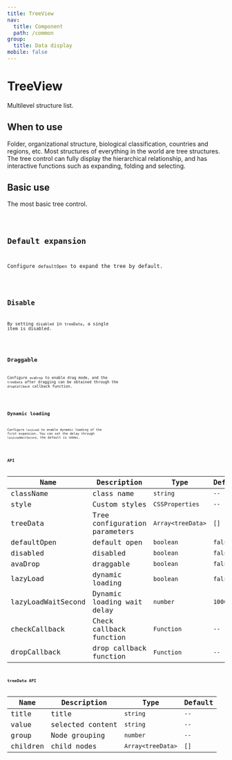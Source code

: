 ```yaml
---
title: TreeView
nav:
  title: Component
  path: /common
group:
  title: Data display
mobile: false
---
```


# TreeView

Multilevel structure list.

## When to use

Folder, organizational structure, biological classification, countries and regions, etc. Most structures of everything in the world are tree structures. The tree control can fully display the hierarchical relationship, and has interactive functions such as expanding, folding and selecting.

## Basic use

The most basic tree control.

<code src="./demos/index1.tsx"/>

## Default expansion

Configure `defaultOpen` to expand the tree by default.

<code src="./demos/index2.tsx"/>

## Disable

By setting `disabled` in `treeData`, a single item is disabled.

<code src="./demos/index3.tsx"/>

## Draggable

Configure `avaDrop` to enable drag mode, and the `treeData` after dragging can be obtained through the `dropCallback` callback function.

<code src="./demos/index4.tsx"/>

## Dynamic loading

Configure `lazyLoad` to enable dynamic loading of the first expansion. You can set the delay through `lazyLoadWaitSecond`, the default is `1000ms`.

<code src="./demos/index5.tsx"/>

## API

| Name               | Description                   | Type              | Default  |
| ------------------ | ----------------------------- | ----------------- | -------- |
| className          | class name                    | `string`          | `--`     |
| style              | Custom styles                 | `CSSProperties`   | `--`     |
| treeData           | Tree configuration parameters | `Array<treeData>` | `[]`     |
| defaultOpen        | default open                  | `boolean`         | `false`  |
| disabled           | disabled                      | `boolean`         | `false`  |
| avaDrop            | draggable                     | `boolean`         | `false`  |
| lazyLoad           | dynamic loading               | `boolean`         | `false`  |
| lazyLoadWaitSecond | Dynamic loading wait delay    | `number`          | `1000ms` |
| checkCallback      | Check callback function       | `Function`        | `--`     |
| dropCallback       | drop callback function        | `Function`        | `--`     |

## treeData API

| Name     | Description      | Type              | Default |
| -------- | ---------------- | ----------------- | ------- |
| title    | title            | `string`          | `--`    |
| value    | selected content | `string`          | `--`    |
| group    | Node grouping    | `number`          | `--`    |
| children | child nodes      | `Array<treeData>` | `[]`    |
